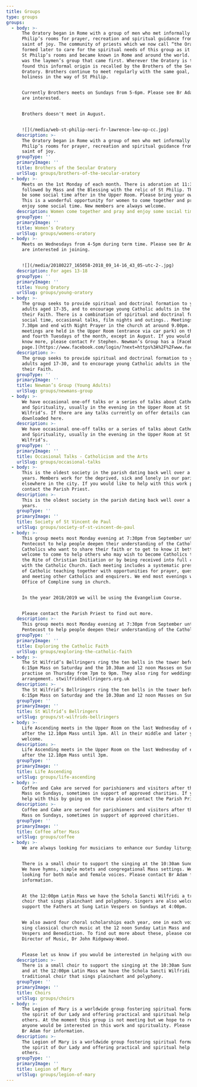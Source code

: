 ```yaml
---
title: Groups
type: groups
groups:
  - body: >-
      The Oratory began in Rome with a group of men who met informally in St
      Philip’s rooms for prayer, recreation and spiritual guidance from the
      saint of joy. The community of priests which we now call “the Oratory” was
      formed later to care for the spiritual needs of this group as it outgrew
      St Philip’s rooms and became known in Rome and around the world. But it
      was the laymen’s group that came first. Wherever the Oratory is to be
      found this informal origin is recalled by the Brothers of the Secular
      Oratory. Brothers continue to meet regularly with the same goal, growth in
      holiness in the way of St Philip.


      Currently Brothers meets on Sundays from 5-6pm. Please see Br Adam if you
      are interested.


      Brothers doesn't meet in August.


      ![](/media/web-st-philip-neri-fr-lawrence-lew-op-cc.jpg)
    description: >-
      The Oratory began in Rome with a group of men who met informally in St
      Philip’s rooms for prayer, recreation and spiritual guidance from the
      saint of joy.
    groupType: ''
    primaryImage: ''
    title: Brothers of the Secular Oratory
    urlSlug: groups/brothers-of-the-secular-oratory
  - body: >-
      Meets on the 1st Monday of each month. There is adoration at 11:30am
      followed by Mass and the Blessing with the relic of St Philip. There will
      be some social time after in the Upper Room. Please bring your own lunch.
      This is a wonderful opportunity for women to come together and pray and
      enjoy some social time. New members are always welcome.
    description: Women come together and pray and enjoy some social time.
    groupType: ''
    primaryImage: ''
    title: Women’s Oratory
    urlSlug: groups/womens-oratory
  - body: >-
      Meets on Wednesdays from 4-5pm during term time. Please see Br Adam if you
      are interested in joining.


      ![](/media/20180227_165058-2018_09_14-16_43_05-utc-2-.jpg)
    description: For ages 13-18
    groupType: ''
    primaryImage: ''
    title: Young Oratory
    urlSlug: groups/young-oratory
  - body: >-
      The group seeks to provide spiritual and doctrinal formation to young
      adults aged 17-35, and to encourage young Catholic adults in the living of
      their Faith. There is a combination of spiritual and doctrinal formation,
      social time, occasional talks, film nights and outings.. Meetings start at
      7.30pm and end with Night Prayer in the church at around 9.00pm. The
      meetings are held in the Upper Room (entrance via car park) on the second
      and fourth Tuesdays of the month, except in August. If you would like to
      know more, please contact Fr Stephen. Newman’s Group has a [Facebook
      page.](https://www.facebook.com/login/?next=https%3A%2F%2Fwww.facebook.com%2Fgroups%2F442610759223778%2F)
    description: >-
      The group seeks to provide spiritual and doctrinal formation to young
      adults aged 17-30, and to encourage young Catholic adults in the living of
      their Faith.
    groupType: ''
    primaryImage: ''
    title: Newman’s Group (Young Adults)
    urlSlug: groups/newmans-group
  - body: >-
      We have occasional one-off talks or a series of talks about Catholic Faith
      and Spirituality, usually in the evening in the Upper Room at St
      Wilfrid’s. If there are any talks currently on offer details can be
      downloaded here.
    description: >-
      We have occasional one-off talks or a series of talks about Catholic Faith
      and Spirituality, usually in the evening in the Upper Room at St
      Wilfrid’s.
    groupType: ''
    primaryImage: ''
    title: Occasional Talks - Catholicism and the Arts
    urlSlug: groups/occasional-talks
  - body: >-
      This is the oldest society in the parish dating back well over a hundred
      years. Members work for the deprived, sick and lonely in our parish and
      elsewhere in the city. If you would like to help with this work please
      contact the Parish Priest.
    description: >-
      This is the oldest society in the parish dating back well over a hundred
      years. 
    groupType: ''
    primaryImage: ''
    title: Society of St Vincent de Paul
    urlSlug: groups/society-of-st-vincent-de-paul
  - body: >-
      This group meets most Monday evening at 7:30pm from September until
      Pentecost to help people deepen their understanding of the Catholic faith.
      Catholics who want to share their faith or to get to know it better are
      welcome to come to help others who may wish to become Catholics through
      the Rite of Christian Initiation or by being received into full communion
      with the Catholic Church. Each meeting includes a systematic presentation
      of Catholic teaching together with opportunities for prayer, questions,
      and meeting other Catholics and enquirers. We end most evenings with the
      Office of Compline sung in church.


      In the year 2018/2019 we will be using the Evangelium Course.


      Please contact the Parish Priest to find out more.
    description: >-
      This group meets most Monday evening at 7:30pm from September until
      Pentecost to help people deepen their understanding of the Catholic faith.
    groupType: ''
    primaryImage: ''
    title: Exploring the Catholic Faith
    urlSlug: groups/exploring-the-catholic-faith
  - body: >-
      The St Wilfrid’s Bellringers ring the ten bells in the tower before the
      6:15pm Mass on Saturday and the 10.30am and 12 noon Masses on Sunday. They
      practise on Thursday from 7pm to 9pm. They also ring for weddings by
      arrangement. stwilfridsbellringers.org.uk
    description: >-
      The St Wilfrid’s Bellringers ring the ten bells in the tower before the
      6:15pm Mass on Saturday and the 10.30am and 12 noon Masses on Sunday.
    groupType: ''
    primaryImage: ''
    title: St Wilfrid’s Bellringers
    urlSlug: groups/st-wilfrids-bellringers
  - body: >-
      Life Ascending meets in the Upper Room on the last Wednesday of each month
      after the 12.10pm Mass until 3pm. All in their middle and later years
      welcome.
    description: >-
      Life Ascending meets in the Upper Room on the last Wednesday of each month
      after the 12.10pm Mass until 3pm.
    groupType: ''
    primaryImage: ''
    title: Life Ascending
    urlSlug: groups/life-ascending
  - body: >-
      Coffee and Cake are served for parishioners and visitors after the 10:30am
      Mass on Sundays, sometimes in support of approved charities. If you can
      help with this by going on the rota please contact the Parish Priest.
    description: >-
      Coffee and Cake are served for parishioners and visitors after the 10:30am
      Mass on Sundays, sometimes in support of approved charities.
    groupType: ''
    primaryImage: ''
    title: Coffee after Mass
    urlSlug: groups/coffee
  - body: >-
      We are always looking for musicians to enhance our Sunday liturgy.


      There is a small choir to support the singing at the 10:30am Sunday Mass.
      We have hymns, simple motets and congregational Mass settings. We are
      looking for both male and female voices. Please contact Br Adam for
      information.


      At the 12:00pm Latin Mass we have the Schola Sancti Wilfridi a traditional
      choir that sings plainchant and polyphony. Singers are also welcome to
      support the Fathers at Sung Latin Vespers on Sundays at 4:00pm.


      We also award four choral scholarships each year, one in each voice, to
      sing classical church music at the 12 noon Sunday Latin Mass and at
      Vespers and Benediction. To find out more about these, please contact the
      Director of Music, Dr John Ridgeway-Wood.


      Please let us know if you would be interested in helping with our music.
    description: >-
      There is a small choir to support the singing at the 10:30am Sunday Mass,
      and at the 12:00pm Latin Mass we have the Schola Sancti Wilfridi a
      traditional choir that sings plainchant and polyphony.
    groupType: ''
    primaryImage: ''
    title: Choirs
    urlSlug: groups/choirs
  - body: >-
      The Legion of Mary is a worldwide group fostering spiritual formation in
      the spirit of Our Lady and offering practical and spiritual help to
      others. At the moment this group is not meeting but we hope to revive if
      anyone would be interested in this work and spirituality. Please contact
      Br Adam for information.
    description: >-
      The Legion of Mary is a worldwide group fostering spiritual formation in
      the spirit of Our Lady and offering practical and spiritual help to
      others.
    groupType: ''
    primaryImage: ''
    title: Legion of Mary
    urlSlug: groups/legion-of-mary
---
```


